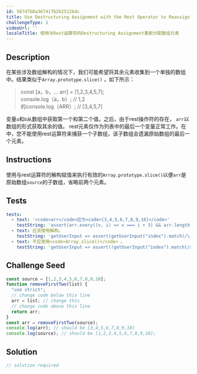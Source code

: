 ```yaml
---
id: 587d7b8a367417b2b2512b4c
title: Use Destructuring Assignment with the Rest Operator to Reassign Array Elements
challengeType: 1
videoUrl: ''
localeTitle: 使用与Rest运算符的Destructuring Assignment重新分配数组元素
---
```


## Description
<section id="description">在某些涉及数组解构的情况下，我们可能希望将其余元素收集到一个单独的数组中。结果类似于<code>Array.prototype.slice()</code> ，如下所示： <blockquote> const [a，b，... arr] = [1,2,3,4,5,7]; <br> console.log（a，b）; // 1,2 <br>的console.log（ARR）; // [3,4,5,7] </blockquote>变量<code>a</code>和<code>b</code>从数组中获取第一个和第二个值。之后，由于rest操作符的存在， <code>arr</code>以数组的形式获取其余的值。 rest元素仅作为列表中的最后一个变量正常工作。在中，您不能使用rest运算符来捕获一个子数组，该子数组会遗漏原始数组的最后一个元素。 </section>

## Instructions
<section id="instructions">使用与rest运算符的解构赋值来执行有效的<code>Array.prototype.slice()</code>以便<code>arr</code>是原始数组<code>source</code>的子数组，省略前两个元素。 </section>

## Tests
<section id='tests'>

```yml
tests:
  - text: '<code>arr</code>应为<code>[3,4,5,6,7,8,9,10]</code>'
    testString: 'assert(arr.every((v, i) => v === i + 3) && arr.length === 8,"<code>arr</code> should be <code>[3,4,5,6,7,8,9,10]</code>");'
  - text: 应该使用解构。
    testString: 'getUserInput => assert(getUserInput("index").match(/\[\s*\w*\s*,\s*\w*\s*,\s*...\w+\s*\]/g),"Destructuring should be used.");'
  - text: 不应使用<code>Array.slice()</code> 。
    testString: 'getUserInput => assert(!getUserInput("index").match(/slice/g), "<code>Array.slice()</code> should not be used.");'

```

</section>

## Challenge Seed
<section id='challengeSeed'>

<div id='js-seed'>

```js
const source = [1,2,3,4,5,6,7,8,9,10];
function removeFirstTwo(list) {
  "use strict";
  // change code below this line
  arr = list; // change this
  // change code above this line
  return arr;
}
const arr = removeFirstTwo(source);
console.log(arr); // should be [3,4,5,6,7,8,9,10]
console.log(source); // should be [1,2,3,4,5,6,7,8,9,10];

```

</div>



</section>

## Solution
<section id='solution'>

```js
// solution required
```
</section>
